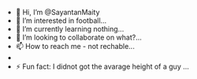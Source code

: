 - 👋 Hi, I’m @SayantanMaity
- 👀 I’m interested in football...
- 🌱 I’m currently learning nothing...
- 💞️ I’m looking to collaborate on what?...
- 📫 How to reach me - not rechable...
- 
- ⚡ Fun fact: I didnot got the avarage height of a guy ...

<!---
SayantanMaity/SayantanMaity is a ✨ special ✨ repository because its `README.md` (this file) appears on your GitHub profile.
You can click the Preview link to take a look at your changes.
--->
